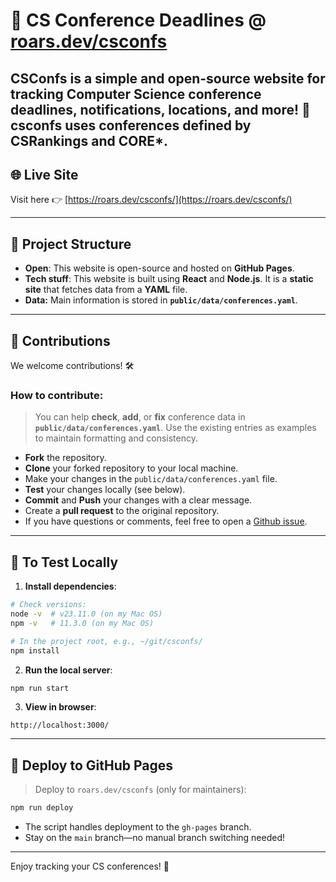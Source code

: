 
# 📅 CS Conference Deadlines @ [roars.dev/csconfs](https://roars.dev/csconfs/)


**CSConfs** is a simple and open-source website for tracking **Computer Science conference deadlines**, **notifications**, **locations**, and more! 🎯
csconfs uses conferences defined by CSRankings and CORE*.
---

## 🌐 Live Site

Visit here 👉 [https://roars.dev/csconfs/](https://roars.dev/csconfs/)

---

## 📂 Project Structure

- **Open**: This website is open-source and hosted on **GitHub Pages**.  
- **Tech stuff**: This website is built using **React** and **Node.js**. It is a **static site** that fetches data from a **YAML** file.
- **Data:** Main information is stored in **`public/data/conferences.yaml`**.

---

## 🤝 Contributions

We welcome contributions! 🛠️

### How to contribute:
> You can help **check**, **add**, or **fix** conference data in **`public/data/conferences.yaml`**.  Use the existing entries as examples to maintain formatting and consistency.

- **Fork** the repository.
- **Clone** your forked repository to your local machine.
- Make your changes in the `public/data/conferences.yaml` file.
- **Test** your changes locally (see below).
- **Commit** and **Push** your changes with a clear message.
- Create a **pull request** to the original repository.
- If you have questions or comments, feel free to open a [Github issue](https://github.com/dynaroars/csconfs/issues).


---

## 🧪 To Test Locally

1. **Install dependencies**:

```bash
# Check versions:
node -v  # v23.11.0 (on my Mac OS)
npm -v   # 11.3.0 (on my Mac OS)

# In the project root, e.g., ~/git/csconfs/ 
npm install
```

2. **Run the local server**:

```bash
npm run start
```

3. **View in browser**:

```
http://localhost:3000/
```

---

## 🚀 Deploy to GitHub Pages
> Deploy to `roars.dev/csconfs` (only for maintainers):

```bash
npm run deploy
```

- The script handles deployment to the `gh-pages` branch.
- Stay on the `main` branch—no manual branch switching needed!

---


Enjoy tracking your CS conferences! 🎉
